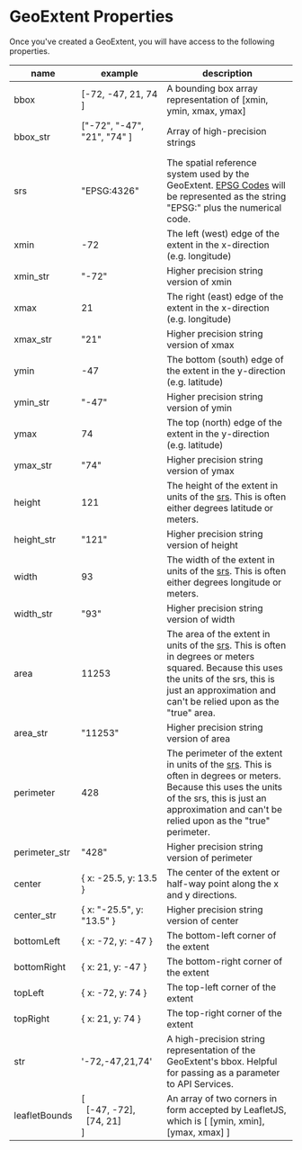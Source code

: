 # GeoExtent Properties
Once you've created a GeoExtent, you will have access to the following properties.

| name | example | description |
| ---- | ----------------------------- | ------- |
| bbox | [-72, -47, 21, 74 ] &nbsp;&nbsp;&nbsp;&nbsp;&nbsp;&nbsp;&nbsp;&nbsp;&nbsp;&nbsp;| A bounding box array representation of [xmin, ymin, xmax, ymax] |
| bbox_str | ["-72", "-47", "21", "74" ] &nbsp;&nbsp;&nbsp;&nbsp;&nbsp;&nbsp;&nbsp;&nbsp;&nbsp;&nbsp;| Array of high-precision strings |
| srs | "EPSG:4326" | The spatial reference system used by the GeoExtent.  [EPSG Codes](https://en.wikipedia.org/wiki/EPSG_Geodetic_Parameter_Dataset) will be represented as the string "EPSG:" plus the numerical code. |
| xmin | -72 | The left (west) edge of the extent in the x-direction (e.g. longitude) |
| xmin_str | "-72" | Higher precision string version of xmin |
| xmax | 21 | The right (east) edge of the extent in the x-direction (e.g. longitude) |
| xmax_str | "21" | Higher precision string version of xmax |
| ymin | -47 | The bottom (south) edge of the extent in the y-direction (e.g. latitude) |
| ymin_str | "-47" | Higher precision string version of ymin |
| ymax | 74 | The top (north) edge of the extent in the y-direction (e.g. latitude) |
| ymax_str | "74" | Higher precision string version of ymax |
| height | 121 | The height of the extent in units of the [srs](https://en.wikipedia.org/wiki/Spatial_reference_system).  This is often either degrees latitude or meters. |
| height_str | "121" | Higher precision string version of height |
| width | 93 | The width of the extent in units of the [srs](https://en.wikipedia.org/wiki/Spatial_reference_system).  This is often either degrees longitude or meters. |
| width_str | "93" | Higher precision string version of width |
| area | 11253 | The area of the extent in units of the [srs](https://en.wikipedia.org/wiki/Spatial_reference_system). This is often in degrees or meters squared. Because this uses the units of the srs, this is just an approximation and can't be relied upon as the "true" area. |
| area_str | "11253" | Higher precision string version of area |
| perimeter | 428 | The perimeter of the extent in units of the [srs](https://en.wikipedia.org/wiki/Spatial_reference_system). This is often in degrees or meters. Because this uses the units of the srs, this is just an approximation and can't be relied upon as the "true" perimeter.
| perimeter_str | "428" | Higher precision string version of perimeter |
| center | { x: -25.5, y: 13.5 } | The center of the extent or half-way point along the x and y directions. |
| center_str | { x: "-25.5", y: "13.5" } | Higher precision string version of center |
| bottomLeft | { x: -72, y: -47 } | The bottom-left corner of the extent |
| bottomRight | { x: 21, y: -47 } | The bottom-right corner of the extent |
| topLeft | { x: -72, y: 74 } | The top-left corner of the extent |
| topRight | { x: 21, y: 74 } | The top-right corner of the extent |
| str | '-72,-47,21,74' | A high-precision string representation of the GeoExtent's bbox. Helpful for passing as a parameter to API Services. |
| leafletBounds | [<br/>&nbsp;&nbsp;[-47, -72],<br/>&nbsp;&nbsp;[74, 21]<br/>] | An array of two corners in form accepted by LeafletJS, which is [ [ymin, xmin], [ymax, xmax] ] |
